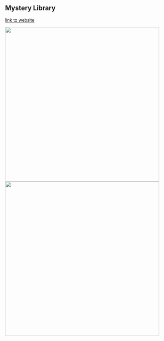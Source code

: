 ## Mystery Library

[link to website](https://cs206database.herokuapp.com/home)

<img src="https://user-images.githubusercontent.com/81027613/162220848-6388e4f1-aed3-479c-ab8c-3ee77ae0849b.JPG" width="500">
<img src="https://user-images.githubusercontent.com/81027613/162220855-9ba762b6-f042-4200-bd7d-25ab49ae3b91.JPG" width="500">

